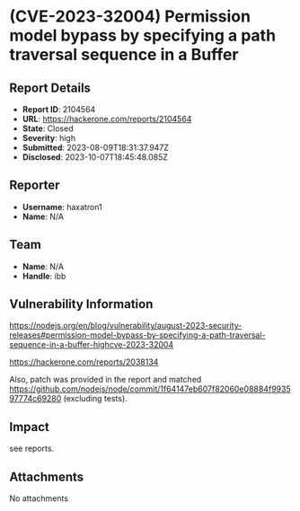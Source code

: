 # (CVE-2023-32004) Permission model bypass by specifying a path traversal sequence in a Buffer

## Report Details
- **Report ID**: 2104564
- **URL**: https://hackerone.com/reports/2104564
- **State**: Closed
- **Severity**: high
- **Submitted**: 2023-08-09T18:31:37.947Z
- **Disclosed**: 2023-10-07T18:45:48.085Z

## Reporter
- **Username**: haxatron1
- **Name**: N/A

## Team
- **Name**: N/A
- **Handle**: ibb

## Vulnerability Information
https://nodejs.org/en/blog/vulnerability/august-2023-security-releases#permission-model-bypass-by-specifying-a-path-traversal-sequence-in-a-buffer-highcve-2023-32004

https://hackerone.com/reports/2038134

Also, patch was provided in the report and matched https://github.com/nodejs/node/commit/1f64147eb607f82060e08884f993597774c69280 (excluding tests).

## Impact

see reports.

## Attachments
No attachments
